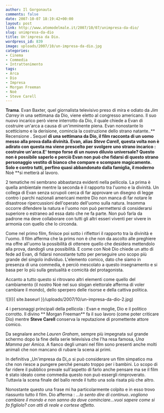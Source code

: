 ```yaml
---
author: Il Gorgonauta
comments: false
date: 2007-10-07 18:19:42+00:00
layout: post
link: http://www.atomodelmale.it/2007/10/07/unimpresa-da-dio/
slug: unimpresa-da-dio
title: Un'impresa da Dio.
wordpress_id: 839
image: uploads/2007/10/un-impresa-da-dio.jpg
categories:
- Cinema
- Commedia
- Intrattenimento
tags:
- Arca
- Dio
- Impresa
- Morgan Freeman
- Noè
- Steve Carell
---
```


**Trama**. Evan Baxter, quel giornalista televisivo preso di mira e odiato da _Jim Carrey_ in una settimana da Dio, viene eletto al congresso americano. Il suo nuovo incarico però viene interrotto da Dio, il quale chiede a Evan di costruire un'arca a causa di un'imminente piena. Evan nonostante lo scetticismo e la derisione, comincia la costruzione dello strano natante..** Recensione **.** Sequel **di una settimana da Dio, il film racconta di un uomo messo alla prova dalla divinità. Evan, alias _Steve Carell_, questa volta non è adirato con questa ma viene prescelto per svolgere uno strano incarico : costruire un'arca.E' tempo forse di un nuovo diluvio universale? Questo non è possibile saperlo e perciò Evan non può che fidarsi di questo strano personaggio vestito di bianco che compare e scompare magicamente. Solo e contro tutti, perfino quasi abbandonato dalla famiglia, il moderno** Noè **si metterà al lavoro.

2 tematiche mi sembrano abbastanza evidenti nella pellicola. La prima è quella ambientale mentre la seconda è il rapporto tra l'uomo e la divinità. Un collega di Evan senza scrupoli cerca di far approvare un disegno di legge contro i parchi nazionali americani mentre Dio non manca di far notare le disastrose ripercussioni dell'operato dell'uomo sulla natura. Insomma occorre difendere la natura e l'uomo non può permettersi di considerarsi superiore o estraneo ad essa dato che ne fa parte. Non può farla da padrone ma deve collaborare con tutti gli altri esseri viventi per vivere in armonia con quello che lo circonda.

Come nel primo film, finisce poi sotto i riflettori il rapporto tra la divinità e l'uomo. Il film afferma che la prims non è che non da ascolto alle preghiere ma offre all'uomo la possibilità di ottenere quello che desidera mettendolo alla prova, dandogli una possibilità. E come con Noè Dio chiede un atto di fede ad Evan, di fidarsi nonostante tutto per perseguire uno scopo più grande del singolo individuo. L'elemento comico, dato che siamo in presenza di una commedia, è perciò mescolato a questo insegnamento e si basa per lo più sulla gestualità e comicità del protagonista.

Accanto a tutto questo si ritrovano altri elementi come quello del cambiamento (il nostro Noè nel suo slogan elettorale afferma di voler cambiare il mondo), dello sperpero delle risorse e della cattiva politica.

![]({{ site.baseurl }}/uploads/2007/10/un-impresa-da-dio-2.jpg)

4 i personaggi principali della pellicola : Evan e moglie, Dio e il politico corrotto. Il divino ** Morgan Freeman** fa il suo lavoro (come poter criticare Dio) mentre **Steve Carell** conserva la reputazione di promettente attore comico.

Da segnalare anche _Lauren Graham_, sempre più impegnata sul grande schermo dopo la fine della serie televisiva che l'ha resa famosa, _Una Mamma per Amica_. A fianco degli umani nel film sono presenti anche molti animali che non mancano di rubare la scena ai primi.

In definitiva _Un'impresa da Di_o si può considerare un film simpatico ma che non riesce a pungere perché pensato troppo per i bambini. Lo scopo di far ridere il pubblico prevale sull'aspetto di farlo anche pensare ma se il film è stato ideato come commedia questo non può essergli rimproverato. Tuttavia la scena finale del ballo rende il tutto una sola risata più che altro.

Nonostante questo una frase mi ha particolarmente colpito e in esso trovo riassunto tutto il film.  Dio afferma : ..._lo sento dire di continuo..vogliono cambiare il mondo e non sanno da dove cominciare...vuoi sapere come si fa figliolo? con atti di reale e cortese affetto._
